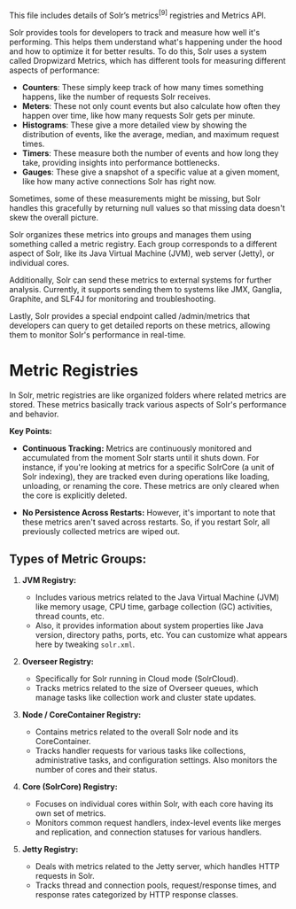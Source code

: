 This file includes details of Solr’s metrics<sup>[9]</sup> registries and Metrics API.

Solr provides tools for developers to track and measure how well it's performing. This helps them understand what's happening under the hood and how to optimize it for better results.
To do this, Solr uses a system called Dropwizard Metrics, which has different tools for measuring different aspects of performance:

- **Counters**: These simply keep track of how many times something happens, like the number of requests Solr receives.
- **Meters**: These not only count events but also calculate how often they happen over time, like how many requests Solr gets per minute.
- **Histograms**: These give a more detailed view by showing the distribution of events, like the average, median, and maximum request times.
- **Timers**: These measure both the number of events and how long they take, providing insights into performance bottlenecks.
- **Gauges**: These give a snapshot of a specific value at a given moment, like how many active connections Solr has right now.

Sometimes, some of these measurements might be missing, but Solr handles this gracefully by returning null values so that missing data doesn't skew the overall picture.

Solr organizes these metrics into groups and manages them using something called a metric registry. Each group corresponds to a different aspect of Solr, like its Java Virtual Machine (JVM), web server (Jetty), or individual cores.

Additionally, Solr can send these metrics to external systems for further analysis. Currently, it supports sending them to systems like JMX, Ganglia, Graphite, and SLF4J for monitoring and troubleshooting.

Lastly, Solr provides a special endpoint called /admin/metrics that developers can query to get detailed reports on these metrics, allowing them to monitor Solr's performance in real-time.


# Metric Registries 

In Solr, metric registries are like organized folders where related metrics are stored. These metrics basically track various aspects of Solr's performance and behavior.

**Key Points:**

- **Continuous Tracking:** Metrics are continuously monitored and accumulated from the moment Solr starts until it shuts down. For instance, if you're looking at metrics for a specific SolrCore (a unit of Solr indexing), they are tracked even during operations like loading, unloading, or renaming the core. These metrics are only cleared when the core is explicitly deleted.

- **No Persistence Across Restarts:** However, it's important to note that these metrics aren't saved across restarts. So, if you restart Solr, all previously collected metrics are wiped out.

## Types of Metric Groups:

1. **JVM Registry:**
   - Includes various metrics related to the Java Virtual Machine (JVM) like memory usage, CPU time, garbage collection (GC) activities, thread counts, etc.
   - Also, it provides information about system properties like Java version, directory paths, ports, etc. You can customize what appears here by tweaking `solr.xml`.

2. **Overseer Registry:**
   - Specifically for Solr running in Cloud mode (SolrCloud).
   - Tracks metrics related to the size of Overseer queues, which manage tasks like collection work and cluster state updates.

3. **Node / CoreContainer Registry:**
   - Contains metrics related to the overall Solr node and its CoreContainer.
   - Tracks handler requests for various tasks like collections, administrative tasks, and configuration settings. Also monitors the number of cores and their status.

4. **Core (SolrCore) Registry:**
   - Focuses on individual cores within Solr, with each core having its own set of metrics.
   - Monitors common request handlers, index-level events like merges and replication, and connection statuses for various handlers.

5. **Jetty Registry:**
   - Deals with metrics related to the Jetty server, which handles HTTP requests in Solr.
   - Tracks thread and connection pools, request/response times, and response rates categorized by HTTP response classes.
